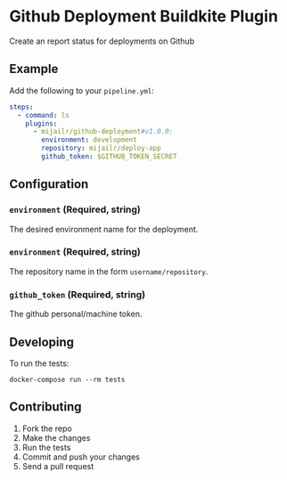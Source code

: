 # Github Deployment Buildkite Plugin

Create an report status for deployments on Github

## Example

Add the following to your `pipeline.yml`:

```yml
steps:
  - command: ls
    plugins:
      - mijailr/github-deployment#v1.0.0:
        environment: development
        repository: mijailr/deploy-app
        github_token: $GITHUB_TOKEN_SECRET
```

## Configuration

### `environment` (Required, string)

The desired environment name for the deployment.

### `environment` (Required, string)

The repository name in the form `username/repository`.

### `github_token` (Required, string)

The github personal/machine token.

## Developing

To run the tests:

```shell
docker-compose run --rm tests
```

## Contributing

1. Fork the repo
2. Make the changes
3. Run the tests
4. Commit and push your changes
5. Send a pull request